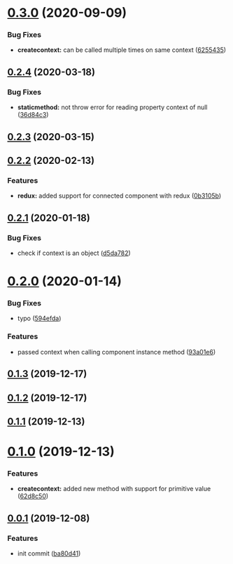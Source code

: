 # [0.3.0](https://github.com/mjancarik/shallow-with-context/compare/0.2.4...v0.3.0) (2020-09-09)


### Bug Fixes

* **createcontext:** can be called multiple times on same context ([6255435](https://github.com/mjancarik/shallow-with-context/commit/6255435568c1325601644a97ac07f22f3d62604b))



## [0.2.4](https://github.com/mjancarik/shallow-with-context/compare/0.2.3...0.2.4) (2020-03-18)


### Bug Fixes

* **staticmethod:** not throw error for reading property context of null ([36d84c3](https://github.com/mjancarik/shallow-with-context/commit/36d84c3eb51b43ec5fc21e310219b72be05a3be8))



## [0.2.3](https://github.com/mjancarik/shallow-with-context/compare/0.2.2...0.2.3) (2020-03-15)



## [0.2.2](https://github.com/mjancarik/shallow-with-context/compare/0.2.1...0.2.2) (2020-02-13)


### Features

* **redux:** added support for connected component with redux ([0b3105b](https://github.com/mjancarik/shallow-with-context/commit/0b3105bb0a88463cdaa79861d42c754b0135ff1b))



## [0.2.1](https://github.com/mjancarik/shallow-with-context/compare/0.2.0...0.2.1) (2020-01-18)


### Bug Fixes

* check if context is an object ([d5da782](https://github.com/mjancarik/shallow-with-context/commit/d5da78258f28e1aebd37f5757e088b6d5cb735dc))



# [0.2.0](https://github.com/mjancarik/shallow-with-context/compare/0.1.3...0.2.0) (2020-01-14)


### Bug Fixes

* typo ([594efda](https://github.com/mjancarik/shallow-with-context/commit/594efdadf6b166e556861bc9c506c069043c15ff))


### Features

* passed context when calling component instance method ([93a01e6](https://github.com/mjancarik/shallow-with-context/commit/93a01e67f2663cdc573ae3414e76bf4f75f0bd62))



## [0.1.3](https://github.com/mjancarik/shallow-with-context/compare/0.1.2...0.1.3) (2019-12-17)



## [0.1.2](https://github.com/mjancarik/shallow-with-context/compare/0.1.1...0.1.2) (2019-12-17)



## [0.1.1](https://github.com/mjancarik/shallow-with-context/compare/0.1.0...0.1.1) (2019-12-13)



# [0.1.0](https://github.com/mjancarik/shallow-with-context/compare/0.0.1...0.1.0) (2019-12-13)


### Features

* **createcontext:** added new method with support for primitive value ([62d8c50](https://github.com/mjancarik/shallow-with-context/commit/62d8c506f1480cc3a9a874cd06326949d6505a64))



## [0.0.1](https://github.com/mjancarik/shallow-with-context/compare/ba80d41449a2d537abf7cfefad6af9375a651525...0.0.1) (2019-12-08)


### Features

* init commit ([ba80d41](https://github.com/mjancarik/shallow-with-context/commit/ba80d41449a2d537abf7cfefad6af9375a651525))




